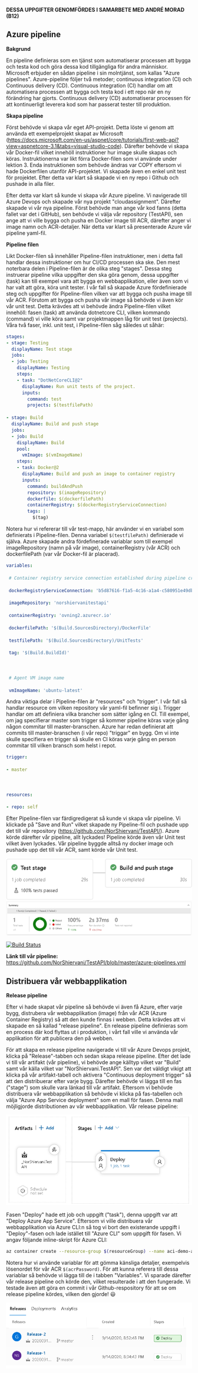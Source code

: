 **DESSA UPPGIFTER GENOMFÖRDES I SAMARBETE MED ANDRÉ MORAD (B12)**

##  **Azure pipeline** 

**Bakgrund** 

En pipeline definieras som en tjänst som automatiserar processen att bygga och testa kod och göra dessa kod tillgängliga för andra människor. Microsoft erbjuder en sådan pipeline i sin molntjänst, som kallas "Azure pipelines".  Azure-pipeline följer två metoder; continuous integration (CI) och Continuous delivery (CD). Continuous integration (CI) handlar om att automatisera processen att bygga och testa kod i ett repo när en ny förändring har gjorts. Continuous delivery (CD) automatiserar processen för att kontinuerligt leverera kod som har passerat tester till produktion.



**Skapa pipeline** 

Först behövde vi skapa vår eget API-projekt. Detta löste vi genom att använda ett exempelprojekt skapat av Microsoft (https://docs.microsoft.com/en-us/aspnet/core/tutorials/first-web-api?view=aspnetcore-3.1&tabs=visual-studio-code). Därefter behövde vi skapa vår Docker-fil vilket innehöll instruktioner hur image skulle skapas och köras. Instruktionerna var likt förra Docker-filen som vi använde under lektion 3. Enda instruktionen som behövde ändras var COPY eftersom vi hade Dockerfilen utanför API-projektet. Vi skapade även en enkel unit test för projektet. Efter detta var klart så skapade vi en ny repo i Github och pushade in alla filer.



Efter detta var klart så kunde vi skapa vår Azure pipeline. Vi navigerade till Azure Devops och skapade vår nya projekt "cloudassignment". Därefter skapade vi vår nya pipeline. Först behövde man ange vår kod fanns (detta fallet var det i GitHub), sen behövde vi välja vår repository (TestAPI), sen ange att vi ville bygga och pusha en Docker image till ACR, därefter anger vi image namn och ACR-detaljer. När detta var klart så presenterade Azure vår pipeline yaml-fil.



**Pipeline filen** 

Likt Docker-filen så innehåller Pipeline-filen instruktioner, men i detta fall handlar dessa instruktioner om hur CI/CD processen ska ske. Den mest noterbara delen i Pipeline-filen är de olika steg "stages". Dessa steg instruerar pipeline vilka uppgifter den ska göra genom, dessa uppgifter (task) kan till exempel vara att bygga en webbapplikation, eller även som vi har valt att göra, köra unit tester. I vår fall så skapade Azure fördefinierade steg och uppgifter för Pipeline-filen vilken var att bygga och pusha image till vår ACR. Förutom att bygga och pusha vår image så behövde vi även kör vår unit test. Detta krävdes att vi behövde ändra Pipeline-filen vilket innehöll: fasen (task) att använda dotnetcore CLI, vilken kommando (command) vi ville köra samt var projektmappen låg för unit test (projects). Våra två faser, inkl. unit test, i Pipeline-filen såg således ut såhär:


```yaml
stages:
- stage: Testing
  displayName: Test stage
  jobs:  
  - job: Testing
    displayName: Testing
    steps:
    - task: "DotNetCoreCLI@2"
      displayName: Run unit tests of the project.
      inputs:
        command: test
        projects: $(testfilePath)

- stage: Build
  displayName: Build and push stage
  jobs:  
  - job: Build
    displayName: Build
    pool:
      vmImage: $(vmImageName)
    steps:
    - task: Docker@2
      displayName: Build and push an image to container registry
      inputs:
        command: buildAndPush
        repository: $(imageRepository)
        dockerfile: $(dockerfilePath)
        containerRegistry: $(dockerRegistryServiceConnection)
        tags: |
          $(tag)
```



Notera hur vi refererar till vår test-mapp, här använder vi en variabel som definierats i Pipeline-filen. Denna variabel `$(testfilePath)` definierade vi själva. Azure skapade andra fördefinerade variablar som till exempel imageRepository (namn på vår image), containerRegistry (vår ACR) och dockerfilePath (var vår Docker-fil är placerad).



```yaml
variables:

 # Container registry service connection established during pipeline creation

 dockerRegistryServiceConnection: 'b5d87616-f1a5-4c16-a1a4-c580951e49db'

 imageRepository: 'norshiervanitestapi'

 containerRegistry: 'ovning2.azurecr.io'

 dockerfilePath: '$(Build.SourcesDirectory)/DockerFile'

 testfilePath: '$(Build.SourcesDirectory)/UnitTests'

 tag: '$(Build.BuildId)'

 

 # Agent VM image name

 vmImageName: 'ubuntu-latest'
```



Andra viktiga delar i Pipeline-filen är "resources" och "trigger". I vår fall så handlar resource om vilken repository vår yaml-fil befinner sig i. Trigger handlar om att definiera vilka brancher som sätter igång en CI. Till exempel, om jag specifierar master som trigger så kommer pipeline köras varje gång någon commitar till master-branschen. Azure har redan definierat att commits till master-branschen (i vår repo) "triggar" en bygg. Om vi inte skulle specifiera en trigger så skulle en CI köras varje gång en person commitar till vilken bransch som helst i repot. 



```yaml
trigger:

- master



resources:

- repo: self
```



Efter Pipeline-filen var färdigredigerat så kunde vi skapa vår pipeline. Vi klickade på "Save and Run" vilket skapade ny Pipeline-fil och pushade upp det till vår repository (https://github.com/NorShiervani/TestAPI/). Azure körde därefter vår pipeline, allt lyckades! Pipeline körde även vår Unit test vilket även lyckades. Vår pipeline byggde alltså ny docker image och pushade upp det till vår ACR, samt körde vår Unit test.


![PipelineStages](Media/PipelineStages.png)
![PipelineUnitTests](Media/PipelineUnitTests.png)

[![Build Status](https://dev.azure.com/norshiervani0999/cloudassignment/_apis/build/status/NorShiervani.TestAPI?branchName=master)](https://dev.azure.com/norshiervani0999/cloudassignment/_build/latest?definitionId=6&branchName=master)

**Länk till vår pipeline:** https://github.com/NorShiervani/TestAPI/blob/master/azure-pipelines.yml



##  **Distribuera vår webbapplikation** 

**Release pipeline** 

Efter vi hade skapat vår pipeline så behövde vi även få Azure, efter varje bygg, distrubera vår webbapplikation (image) från vår ACR (Azure Container Registry) så att den kunde finnas i webben. Detta krävdes att vi skapade en så kallad "release pipeline". En release pipeline definieras som en process där kod flyttas ut i produktion, i vårt fall ville vi använda vår applikation för att publicera den på webben. 



För att skapa en release pipeline navigerade vi till vår Azure Devops projekt, klicka på "Release"-tabben och sedan skapa release pipeline.  Efter det lade vi till vår artifakt (vår pipeline), vi behövde ange källtyp vilket var "Build" samt vår källa vilket var "NorShiervani.TestAPI".  Sen var det väldigt vikigt att klicka på vår artifakt-tabell och aktivera "Continuous deployment trigger" så att den distribuerar efter varje bygg. Därefter behövde vi lägga till en fas ("stage") som skulle vara länkad till vår artifakt. Eftersom vi behövde distribuera vår webbapplikation så behövde vi klicka på fas-tabellen och välja "Azure App Service deployment" som en mall för fasen. Denna mall möjligjorde distributionen av vår webbapplikation. Vår release pipeline:



![ReleasePipeline](Media/ReleasePipeline.png)



Fasen "Deploy" hade ett job och uppgift ("task"), denna uppgift var att "Deploy Azure App Service". Eftersom vi ville distribuera vår webbapplikation via Azure CLI:n så tog vi bort den existerande uppgift i "Deploy"-fasen och lade istället till "Azure CLI" som uppgift för fasen. Vi angav följande inline-skript för Azure CLI:



```bash
az container create --resource-group $(resourceGroup) --name aci-demo-app --image $(loginServer)/$(imageName):$(Build.BuildId) --registry-login-server $(loginServer) --registry-username $(acrUsername) --registry-password $(acrPassword) --dns-name-label testapinordns1 --ports 80
```



Notera hur vi använde variablar för att gömma känsliga detaljer, exempelvis lösenordet för vår ACR `$(acrPassword)`. För att kunna referera till dessa variablar så behövde vi lägga till de i tabben "Variables". Vi sparade därefter vår release pipeline och körde den, vilket resulterade i att den fungerade. Vi testade även att göra en commit i vår Github-respository för att se om release pipeline kördes, vilken den gjorde! :smiley:



![ReleasePipelineSuccess](Media/ReleasePipelineSuccess.png)



